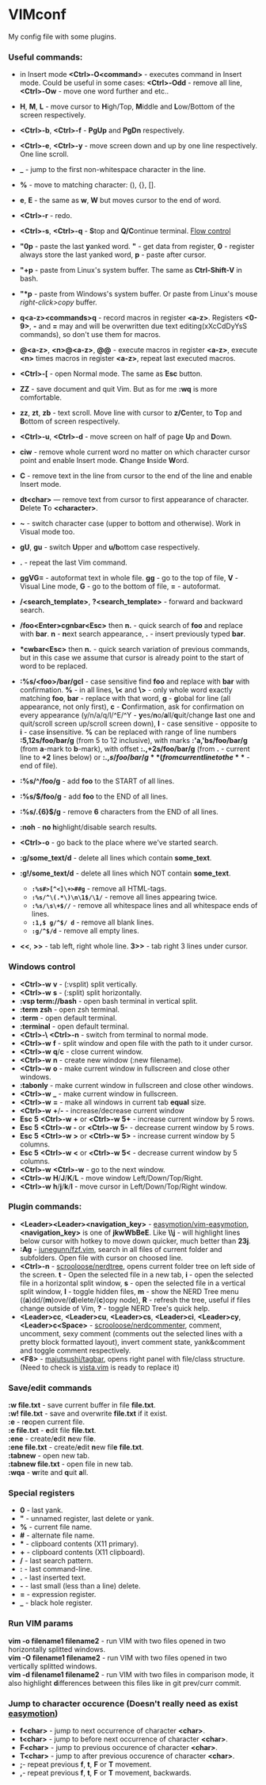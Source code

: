 # VIMconf

My config file with some plugins.

### Useful commands:

- in Insert mode **\<Ctrl>-O\<command>** - executes command in Insert mode. Could be useful in some cases: **\<Ctrl>-Odd** - remove all line, **\<Ctrl>-Ow** - move one word further and etc..

- **H**, **M**, **L** - move cursor to **H**igh/Top, **M**iddle and **L**ow/Bottom of the screen respectively. 

- **\<Ctrl>-b**, **\<Ctrl>-f** - **PgUp** and **PgDn** respectively.

- **\<Ctrl>-e**, **\<Ctrl>-y** - move screen down and up by one line respectively. One line scroll.

- **_** - jump to the first non-whitespace character in the line.

- **%** - move to matching character: (), {}, [].

- **e**, **E** - the same as **w**, **W** but moves cursor to the end of word.

- **\<Ctrl>-r** - redo.

- **\<Ctrl>-s**, **\<Ctrl>-q** - **S**top and **Q/C**ontinue terminal. [Flow control](https://unix.stackexchange.com/a/12146)

- **"0p** - paste the last **y**anked word. **"** - get data from register, **0** - register always store the last yanked word, **p** - paste after cursor.

- **"+p** - paste from Linux's system buffer. The same as **Ctrl-Shift-V** in bash.

- **"\*p** - paste from Windows's system buffer. Or paste from Linux's mouse *right-click>copy* buffer.

- **q\<a-z>\<commands>q** - record macros in register **\<a-z>**. Registers **<0-9>**, **-** and **=** may and will be overwritten due text editing(xXcCdDyYsS commands), so don't use them for macros.

- **@\<a-z>**, **\<n>@\<a-z>**, **@@** - execute macros in register **\<a-z>**, execute **\<n>** times macros in register **\<a-z>**, repeat last executed macros.



- **\<Ctrl>-[** - open Normal mode. The same as **Esc** button.
- **ZZ** - save document and quit Vim. But as for me **:wq** is more comfortable.
- **zz**, **zt**, **zb** - text scroll. Move line with cursor to **z/C**enter, to **T**op and **B**ottom of screen respectively.
- **\<Ctrl>-u**, **\<Ctrl>-d** - move screen on half of page **U**p and **D**own.
- **ciw** - remove whole current word no matter on which character cursor point and enable Insert mode. **C**hange **I**nside **W**ord.
- **C** - remove text in the line from cursor to the end of the line and enable Insert mode.
- **dt\<char>** — remove text from cursor to first appearance of character. **D**elete **T**o **\<character>**.
- **~** - switch character case (upper to bottom and otherwise). Work in Visual mode too.
- **gU**, **gu** - switch **U**pper and **u/b**ottom case respectively.
- **.** - repeat the last Vim command.
- **ggVG=** - autoformat text in whole file. **gg** - go to the top of file, **V** - Visual Line mode, **G** - go to the bottom of file, **=** - autoformat.
- **/<search_template>**, **?\<search_template>** - forward and backward search.
- **/foo\<Enter>cgnbar\<Esc>** then **n.** - quick search of **foo** and replace with **bar**. **n** - **n**ext search appearance, **.** - insert previously typed **bar**.
- **\*cwbar\<Esc>** then **n.** - quick search variation of previous commands, but in this case we assume that cursor is already point to the start of word to be replaced.
- **:%s/\<foo\>/bar/gcI** - case sensitive find **foo** and replace with **bar** with confirmation. **%** - in all lines, **\\<** and **\\>** - only whole word exactly matching **foo**, **bar** - replace with that word, **g** - **g**lobal for line (all appearance, not only first), **c** - **C**onfirmation, ask for confirmation on every appearance (y/n/a/q/l/^E/^Y - **y**es/**n**o/**a**ll/**q**uit/change **l**ast one and quit/scroll screen up/scroll screen down), **I** - case sensitive - opposite to **i** - case **i**nsensitive. **%** can be replaced with range of line numbers **:5,12s/foo/bar/g** (from 5 to 12 inclusive), with marks **:'a,'bs/foo/bar/g** (from **a**-mark to **b**-mark), with offset **:.,+2s/foo/bar/g** (from **.** - current line to **+2** lines below) or **:.,$s/foo/bar/g** (from current line to the **$** - end of file).
- **:%s/^/foo/g** - add **foo** to the START of all lines.
- **:%s/$/foo/g** - add **foo** to the END of all lines.
- **:%s/.\{6}$/g** - remove **6** characters from the END of all lines.
- **:noh** - **no h**ighlight/disable search results.
- **\<Ctrl>-o** - go back to the place where we've started search.
- **:g/some_text/d** - delete all lines which contain **some_text**.
- **:g!/some_text/d** - delete all lines which NOT contain **some_text**.
  - **`:%s#>[^<]\+>##g`** - remove all HTML-tags.
  - **`:%s/^\(.*\)\n\1$/\1/`** - remove all lines appearing twice.
  - **`:%s/\s\+$//`** - remove all whitespace lines and all whitespace ends of lines.
  - **`:1,$ g/^$/ d`** - remove all blank lines.
  - **`:g/^$/d`** - remove all empty lines.
- **<<**, **>>** - tab left, right whole line. **3>>** - tab right 3 lines under cursor.



### Windows control
- **\<Ctrl>-w** **v** - (:vsplit) split vertically.
- **\<Ctrl>-w** **s** - (:split) split horizontally.
- **:vsp term://bash**  - open bash terminal in vertical split.
- **:term zsh**  - open zsh terminal.
- **:term**  - open default terminal.
- **:terminal**  - open default terminal.
- **\<Ctrl>-\\** **\<Ctrl>-n** - switch from terminal to normal mode.
- **\<Ctrl>-w** **f** - split window and open file with the path to it under cursor.
- **\<Ctrl>-w** **q**/**c** - close current window.
- **\<Ctrl>-w** **n** - create new window (:new filename).
- **\<Сtrl>-w** **o** - make current window in fullscreen and close other windows.
- **:tabonly** - make current window in fullscreen and close other windows.
- **\<Сtrl>-w** **_** - make current window in fullscreen.
- **\<Сtrl>-w** **=** - make all windows in current tab **equal** size.
- **\<Ctrl>-w** **+**/**-** - increase/decrease current window
- **Esc** **5** **\<Ctrl>-w** **+** or **\<Сtrl>-w** **5+** - increase current window by 5 rows.
- **Esc** **5** **\<Ctrl>-w** **-** or **\<Сtrl>-w** **5-** - decrease current window by 5 rows.
- **Esc** **5** **\<Ctrl>-w** **>** or **\<Сtrl>-w** **5>** - increase current window by 5 columns.
- **Esc** **5** **\<Ctrl>-w** **\<** or **\<Сtrl>-w** **5\<** - decrease current window by 5 columns.
- **\<Ctrl>-w** **\<Ctrl>-w** - go to the next window.
- **\<Ctrl>-w** **H**/**J**/**K**/**L** - move window Left/Down/Top/Right.
- **\<Ctrl>-w** **h**/**j**/**k**/**l** - move cursor in Left/Down/Top/Right window.



### Plugin commands:
- **\<Leader>\<Leader><navigation_key>** - [easymotion/vim-easymotion](https://github.com/easymotion/vim-easymotion), **<navigation_key>** is one of **jkwWbBeE**. Like **\\\j** - will highlight lines below cursor with hotkey to move down quicker, much better than **23j**.
- **:Ag** - [junegunn/fzf.vim](https://github.com/junegunn/fzf.vim), search in all files of current folder and subfolders. Open file with cursor on choosed line.
- **\<Ctrl>-n** - [scrooloose/nerdtree](https://github.com/preservim/nerdtree), opens current folder tree on left side of the screen. **t** - Open the selected file in a new tab, **i** - open the selected file in a horizontal split window, **s** - open the selected file in a vertical split window, **I** - toggle hidden files, **m** - show the NERD Tree menu ((**a**)dd/(**m**)ove/(**d**)elete/(**c**)opy node), **R** - refresh the tree, useful if files change outside of Vim, **?** - toggle NERD Tree's quick help.
- **\<Leader>cc**,  **\<Leader>cu**,  **\<Leader>cs**,  **\<Leader>ci**,  **\<Leader>cy**,  **\<Leader>c\<Space>**  - [scrooloose/nerdcommenter](https://github.com/preservim/nerdcommenter), comment, uncomment, sexy comment (comments out the selected lines with a pretty block formatted layout), invert comment state, yank&comment and toggle comment respectively.
- **\<F8>** - [majutsushi/tagbar](https://github.com/preservim/tagbar), opens right panel with file/class structure. (Need to check is [vista.vim](https://github.com/liuchengxu/vista.vim) is ready to replace it)



### Save/edit commands
**:w file.txt** - save current buffer in file **file.txt**.  
**:w! file.txt** - save and overwrite **file.txt** if it exist.  
**:e** - r**e**open current file.  
**:e file.txt** - **e**dit file **file.txt**.  
**:ene** - create/**e**dit **n**ew fil**e**.  
**:ene file.txt** - create/**e**dit **n**ew fil**e** **file.txt**.  
**:tabnew** - open new tab.  
**:tabnew file.txt** - open file in new tab.  
**:wqa** - **w**rite and **q**uit **a**ll.  



### Special registers
- **0** - last yank.
- **"** - unnamed register, last delete or yank.
- **%** - current file name.
- **#** - alternate file name.
- **\*** - clipboard contents (X11 primary).
- **+** - clipboard contents (X11 clipboard).
- **/** - last search pattern.
- **:** - last command-line.
- **.** - last inserted text.
- **-** - last small (less than a line) delete.
- **=** - expression register.
- **\_** - black hole register.



### Run VIM params
**vim -o filename1 filename2** - run VIM with two files opened in two horizontally splitted windows.  
**vim -O filename1 filename2** - run VIM with two files opened in two vertically splitted windows.  
**vim -d filename1 filename2** - run VIM with two files in comparison mode, it also highlight **d**ifferences between this files like in git prev/curr commit.  



### Jump to character occurence (Doesn't really need as exist [easymotion](https://github.com/easymotion/vim-easymotion))
- **f\<char>** - jump to next occurrence of character **\<char>**.
- **t\<char>** - jump to before next occurrence of character **\<char>**.
- **F\<char>** - jump to previous occurence of character **\<char>**.
- **T\<char>** - jump to after previous occurence of character **\<char>**.
- **;**- repeat previous **f**, **t**, **F** or **T** movement.
- **,**- repeat previous **f**, **t**, **F** or **T** movement, backwards.